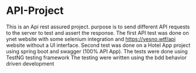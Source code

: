 # API-Project
This is an Api rest assured project.
purpose is to send different API requests to the server to test and assert the response.
The first API test was done on ynet website with some selenium integration and https://yesno.wtf/api website without a UI interface.
Second test was done on a Hotel App project using spring boot and swagger (100% API App).
The tests were done using TestNG testing framework
The testing were written using the bdd behavior driven development
